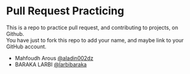 # Pull Request Practicing
This is a repo to practice pull request, and contributing to projects, on Github.  
You have just to fork this repo to add your name, and maybe link to your GitHub account.

* Mahfoudh Arous [@aladin002dz](https://github.com/aladin002dz)
* BARAKA LARBI [@larbibaraka](https://github.com/larbibaraka)

<!--
you can use this template:

* Your Name [@github-profile-name](https://github-link-to-your-profile)

-->
